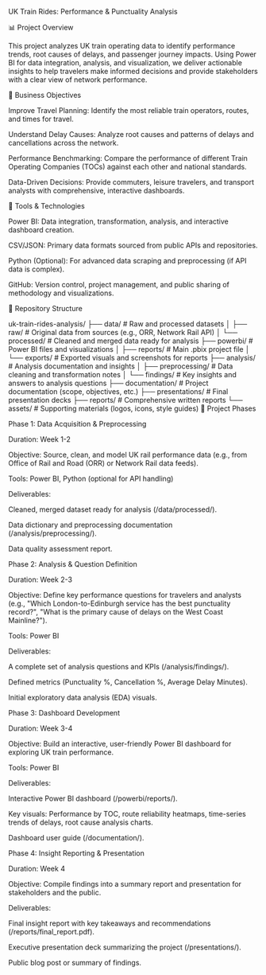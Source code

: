 UK Train Rides: Performance & Punctuality Analysis

📊 Project Overview

This project analyzes UK train operating data to identify performance trends, root causes of delays, and passenger journey impacts. Using Power BI for data integration, analysis, and visualization, we deliver actionable insights to help travelers make informed decisions and provide stakeholders with a clear view of network performance.

🎯 Business Objectives

Improve Travel Planning: Identify the most reliable train operators, routes, and times for travel.

Understand Delay Causes: Analyze root causes and patterns of delays and cancellations across the network.

Performance Benchmarking: Compare the performance of different Train Operating Companies (TOCs) against each other and national standards.

Data-Driven Decisions: Provide commuters, leisure travelers, and transport analysts with comprehensive, interactive dashboards.

🔧 Tools & Technologies

Power BI: Data integration, transformation, analysis, and interactive dashboard creation.

CSV/JSON: Primary data formats sourced from public APIs and repositories.

Python (Optional): For advanced data scraping and preprocessing (if API data is complex).

GitHub: Version control, project management, and public sharing of methodology and visualizations.

📁 Repository Structure

uk-train-rides-analysis/
├── data/                   # Raw and processed datasets
│   ├── raw/               # Original data from sources (e.g., ORR, Network Rail API)
│   └── processed/         # Cleaned and merged data ready for analysis
├── powerbi/               # Power BI files and visualizations
│   ├── reports/           # Main .pbix project file
│   └── exports/           # Exported visuals and screenshots for reports
├── analysis/              # Analysis documentation and insights
│   ├── preprocessing/     # Data cleaning and transformation notes
│   └── findings/          # Key insights and answers to analysis questions
├── documentation/         # Project documentation (scope, objectives, etc.)
├── presentations/         # Final presentation decks
├── reports/               # Comprehensive written reports
└── assets/                # Supporting materials (logos, icons, style guides)
🚀 Project Phases

Phase 1: Data Acquisition & Preprocessing

Duration: Week 1-2

Objective: Source, clean, and model UK rail performance data (e.g., from Office of Rail and Road (ORR) or Network Rail data feeds).

Tools: Power BI, Python (optional for API handling)

Deliverables:

Cleaned, merged dataset ready for analysis (/data/processed/).

Data dictionary and preprocessing documentation (/analysis/preprocessing/).

Data quality assessment report.

Phase 2: Analysis & Question Definition

Duration: Week 2-3

Objective: Define key performance questions for travelers and analysts (e.g., "Which London-to-Edinburgh service has the best punctuality record?", "What is the primary cause of delays on the West Coast Mainline?").

Tools: Power BI

Deliverables:

A complete set of analysis questions and KPIs (/analysis/findings/).

Defined metrics (Punctuality %, Cancellation %, Average Delay Minutes).

Initial exploratory data analysis (EDA) visuals.

Phase 3: Dashboard Development

Duration: Week 3-4

Objective: Build an interactive, user-friendly Power BI dashboard for exploring UK train performance.

Tools: Power BI

Deliverables:

Interactive Power BI dashboard (/powerbi/reports/).

Key visuals: Performance by TOC, route reliability heatmaps, time-series trends of delays, root cause analysis charts.

Dashboard user guide (/documentation/).

Phase 4: Insight Reporting & Presentation

Duration: Week 4

Objective: Compile findings into a summary report and presentation for stakeholders and the public.

Deliverables:

Final insight report with key takeaways and recommendations (/reports/final_report.pdf).

Executive presentation deck summarizing the project (/presentations/).

Public blog post or summary of findings.
